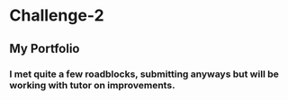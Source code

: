 # Challenge-2
## My Portfolio 
### I met quite a few roadblocks, submitting anyways but will be working with tutor on improvements.